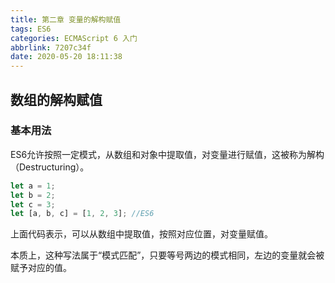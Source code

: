 ```yaml
---
title: 第二章 变量的解构赋值
tags: ES6
categories: ECMAScript 6 入门
abbrlink: 7207c34f
date: 2020-05-20 18:11:38
---
```


<!-- more -->

## 数组的解构赋值

### 基本用法

ES6允许按照一定模式，从数组和对象中提取值，对变量进行赋值，这被称为解构（Destructuring）。

```js
let a = 1;
let b = 2;
let c = 3;
let [a, b, c] = [1, 2, 3]; //ES6
```

上面代码表示，可以从数组中提取值，按照对应位置，对变量赋值。

本质上，这种写法属于“模式匹配”，只要等号两边的模式相同，左边的变量就会被赋予对应的值。

```js

